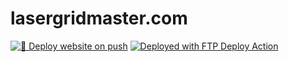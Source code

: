 # lasergridmaster.com

[![🚀 Deploy website on push](https://github.com/Nanovsky/lasergridmaster/actions/workflows/main.yml/badge.svg?event=push)](https://github.com/Nanovsky/lasergridmaster/actions/workflows/main.yml)
[<img alt="Deployed with FTP Deploy Action" src="https://img.shields.io/badge/Deployed With-FTP DEPLOY ACTION-%3CCOLOR%3E?style=for-the-badge&color=2b9348">](https://github.com/SamKirkland/FTP-Deploy-Action)